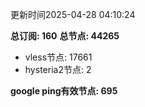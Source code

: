更新时间2025-04-28 04:10:24

**总订阅: 160**
**总节点: 44265**
- vless节点: 17661
- hysteria2节点: 2

**google ping有效节点: 695**
